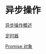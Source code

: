 # 异步操作

[异步操作概述](https://grieving88.gitbook.io/book/~/edit/drafts/-LYrI97LO6XBtJZUI90O/async/general)

[定时器](https://grieving88.gitbook.io/book/~/edit/drafts/-LYrI97LO6XBtJZUI90O/async/timer)

[Promise 对象](https://grieving88.gitbook.io/book/~/edit/drafts/-LYrI97LO6XBtJZUI90O/async/promise)

